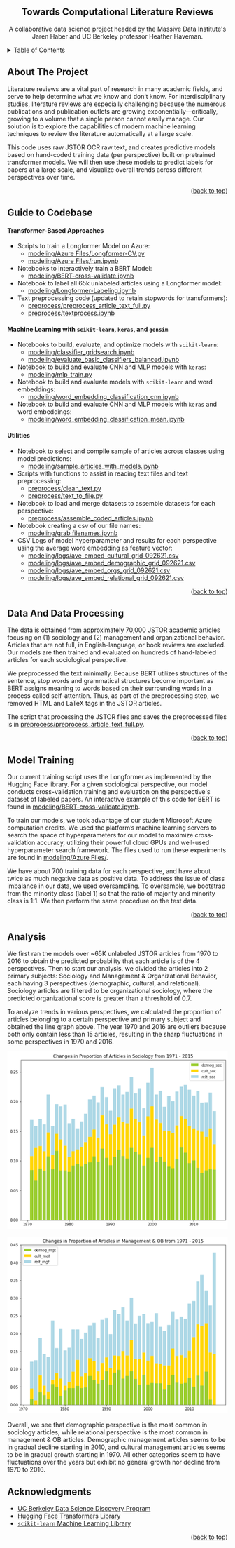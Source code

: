 <div id="top"></div>

<br />
<div align="center">

  <h2 align="center">Towards Computational Literature Reviews</h2>

  <p align="center">
     A collaborative data science project headed by the Massive Data Institute's Jaren Haber and UC Berkeley professor Heather Haveman.
  </p>
</div>



<!-- TABLE OF CONTENTS -->
<details>
  <summary>Table of Contents</summary>
  <ol>
    <li>
      <a href="#about-the-project">About The Project</a>
    </li>
    <li><a href="#important-files">Guide to Codebase</a></li>
    <li><a href="#data-and-data-processing">Data And Data Processing</a></li>
    <li><a href="#model-training">Model Training</a></li>
    <li><a href="#analysis">Analysis</a></li>
    <li><a href="#acknowledgments">Acknowledgments</a></li>
  </ol>
</details>



<!-- ABOUT THE PROJECT -->
## About The Project
Literature reviews are a vital part of research in many academic fields, and serve to help determine what we know and don’t know.  For interdisciplinary studies, literature reviews are especially challenging because the numerous publications and publication outlets are growing exponentially—critically, growing to a volume that a single person cannot easily manage. Our solution is to explore the capabilities of modern machine learning techniques to review the literature automatically at a large scale.


This code uses raw JSTOR OCR raw text, and creates predictive models based on hand-coded training data (per perspective) built on pretrained transformer models. We will then use these models to predict labels for papers at a large scale, and visualize overall trends across different perspectives over time.
<p align="right">(<a href="#top">back to top</a>)</p>


<!-- Guide to Codebase -->
## Guide to Codebase

#### Transformer-Based Approaches
* Scripts to train a Longformer Model on Azure:
    * <a href="modeling/Azure Files/Longformer-CV.py">modeling/Azure Files/Longformer-CV.py</a>
    * <a href="modeling/Azure Files/run.ipynb">modeling/Azure Files/run.ipynb</a>
* Notebooks to interactively train a BERT Model:
    * <a href="modeling/BERT-cross-validate.ipynb">modeling/BERT-cross-validate.ipynb</a>
* Notebook to label all 65k unlabeled articles using a Longformer model:
    * <a href="modeling/Longformer-Labeling.ipynb">modeling/Longformer-Labeling.ipynb</a>
* Text preprocessing code (updated to retain stopwords for transformers):
    * <a href="preprocess/preprocess_article_text_full.py">preprocess/preprocess_article_text_full.py</a>
    * <a href="preprocess/textprocess.ipynb">preprocess/textprocess.ipynb</a>

#### Machine Learning with `scikit-learn`, `keras`, and `gensim`
* Notebooks to build, evaluate, and optimize models with `scikit-learn`:
    * <a href="modeling/classifier_gridsearch.ipynb">modeling/classifier_gridsearch.ipynb</a>
    * <a href="modeling/evaluate_basic_classifiers_balanced.ipynb">modeling/evaluate_basic_classifiers_balanced.ipynb</a>
* Notebook to build and evaluate CNN and MLP models with `keras`:
    * <a href="modeling/mlp_train.py">modeling/mlp_train.py</a>
* Notebook to build and evaluate models with `scikit-learn` and word embeddings:
    * <a href="modeling/word_embedding_classification_cnn.ipynb">modeling/word_embedding_classification_cnn.ipynb</a>
* Notebook to build and evaluate CNN and MLP models with `keras` and word embeddings:
    * <a href="modeling/word_embedding_classification_mean.ipynb">modeling/word_embedding_classification_mean.ipynb</a>

#### Utilities
* Notebook to select and compile sample of articles across classes using model predictions:
    * <a href="modeling/sample_articles_with_models.ipynb">modeling/sample_articles_with_models.ipynb</a>
* Scripts with functions to assist in reading text files and text preprocessing:
    * <a href="preprocess/clean_text.py">preprocess/clean_text.py</a>
    * <a href="preprocess/text_to_file.py">preprocess/text_to_file.py</a>
* Notebook to load and merge datasets to assemble datasets for each perspective:
    * <a href="preprocess/assemble_coded_articles.ipynb">preprocess/assemble_coded_articles.ipynb</a>
* Notebook creating a csv of our file names:
    * <a href="modeling/grab filenames.ipynb">modeling/grab filenames.ipynb</a>
* CSV Logs of model hyperparameter and results for each perspective using the average word embedding as feature vector:
    * <a href="modeling/logs/ave_embed_cultural_grid_092621.csv">modeling/logs/ave_embed_cultural_grid_092621.csv</a>
    * <a href="modeling/logs/ave_embed_demographic_grid_092621.csv">modeling/logs/ave_embed_demographic_grid_092621.csv</a>
    * <a href="modeling/logs/ave_embed_orgs_grid_092621.csv">modeling/logs/ave_embed_orgs_grid_092621.csv</a>
    * <a href="modeling/logs/ave_embed_relational_grid_092621.csv">modeling/logs/ave_embed_relational_grid_092621.csv</a>

<p align="right">(<a href="#top">back to top</a>)</p>


<!-- DataProcessing -->
## Data And Data Processing

The data is obtained from approximately 70,000 JSTOR academic articles focusing on (1) sociology and (2) management and organizational behavior. Articles that are not full, in English-language, or book reviews are excluded. Our models are then trained and evaluated on hundreds of hand-labeled articles for each sociological perspective.

We preprocessed the text minimally. Because BERT utilizes structures of the sentence, stop words and grammatical structures become important as BERT assigns meaning to words based on their surrounding words in a process called self-attention. Thus, as part of the preprocessing step, we removed HTML and LaTeX tags in the JSTOR articles.

The script that processing the JSTOR files and saves the preprocessed files is in [preprocess/preprocess_article_text_full.py](preprocess/preprocess_article_text_full.py).

<p align="right">(<a href="#top">back to top</a>)</p>


<!-- Model Training -->
## Model Training
Our current training script uses the Longformer as implemented by the Hugging Face library. For a given sociological perspective, our model conducts cross-validation training and evaluation on the perspective's dataset of labeled papers. An interactive example of this code for BERT is found in [modeling/BERT-cross-validate.ipynb](modeling/BERT-cross-validate.ipynb).

To train our models, we took advantage of our student Microsoft Azure computation credits. We used the platform’s machine learning servers to search the space of hyperparameters for our model to maximize cross-validation accuracy, utilizing their powerful cloud GPUs and well-used hyperparameter search framework. The files used to run these experiments are found in [modeling/Azure Files/](modeling/Azure%20Files/).

We have about 700 training data for each perspective, and have about twice as much negative data as positive data. To address the issue of class imbalance in our data, we used oversampling. To oversample, we bootstrap from the minority class (label 1) so that the ratio of majority and minority class is 1:1. We then perform the same procedure on the test data.

<p align="right">(<a href="#top">back to top</a>)</p>


<!-- Analysis -->
## Analysis

We first ran the models over ~65K unlabeled JSTOR articles from 1970 to 2016 to obtain the predicted probability that each article is of the 4 perspectives. Then to start our analysis, we divided the articles into 2 primary subjects: Sociology and Management & Organizational Behavior, each having 3 perspectives (demographic, cultural, and relational). Sociology articles are filtered to be organizational sociology, where the predicted organizational score is greater than a threshold of 0.7. 

To analyze trends in various perspectives, we calculated the proportion of articles belonging to a certain perspective and primary subject and obtained the line graph above. The year 1970 and 2016 are outliers because both only contain less than 15 articles, resulting in the sharp fluctuations in some perspectives in 1970 and 2016. 

![Sociological Trends](https://github.com/h2researchgroup/classification/blob/main/figures/SOCTrends_Longformer_Dec2021.png?raw=true)

![Management Trends](https://github.com/h2researchgroup/classification/blob/main/figures/MGTTrends_Longformer_Dec2021.png?raw=true)

Overall, we see that demographic perspective is the most common in sociology articles, while relational perspective is the most common in management & OB articles. Demographic management articles seems to be in gradual decline starting in 2010, and cultural management articles seems to be in gradual growth starting in 1970. All other categories seem to have fluctuations over the years but exhibit no general growth nor decline from 1970 to 2016.


<!-- ACKNOWLEDGMENTS -->
## Acknowledgments

* [UC Berkeley Data Science Discovery Program](http://dsdiscovery.org/)
* [Hugging Face Transformers Library](https://huggingface.co)
* [`scikit-learn` Machine Learning Library](https://scikit-learn.org/stable/)

<p align="right">(<a href="#top">back to top</a>)</p>




